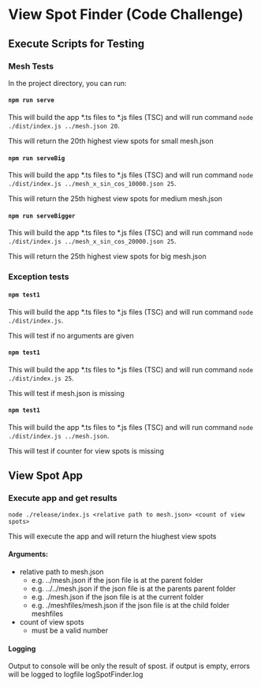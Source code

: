 # View Spot Finder (Code Challenge)

## Execute Scripts for Testing

### Mesh Tests

In the project directory, you can run:

#### `npm run serve`

This will build the app *.ts files to *.js files (TSC) and will run command `node ./dist/index.js ../mesh.json 20`.

This will return the 20th highest view spots for small mesh.json

#### `npm run serveBig`

This will build the app *.ts files to *.js files (TSC) and will run command `node ./dist/index.js ../mesh_x_sin_cos_10000.json 25`.

This will return the 25th highest view spots for medium mesh.json

#### `npm run serveBigger`

This will build the app *.ts files to *.js files (TSC) and will run command `node ./dist/index.js ../mesh_x_sin_cos_20000.json 25`.

This will return the 25th highest view spots for big mesh.json

### Exception tests

#### `npm test1`

This will build the app *.ts files to *.js files (TSC) and will run command `node ./dist/index.js`.

This will test if no arguments are given

#### `npm test1`

This will build the app *.ts files to *.js files (TSC) and will run command `node ./dist/index.js 25`.

This will test if mesh.json is missing

#### `npm test1`

This will build the app *.ts files to *.js files (TSC) and will run command `node ./dist/index.js ../mesh.json`.

This will test if counter for view spots is missing


## View Spot App

### Execute app and get results

`node ./release/index.js <relative path to mesh.json> <count of view spots>`

This will execute the app and will return the hiughest view spots

#### Arguments:

- relative path to mesh.json
  - e.g. ../mesh.json if the json file is at the parent folder
  - e.g. ../../mesh.json if the json file is at the parents parent folder
  - e.g. ./mesh.json if the json file is at the current folder
  - e.g. ./meshfiles/mesh.json if the json file is at the child folder meshfiles
- count of view spots
  - must be a valid number

#### Logging

Output to console will be only the result of spost. if output is empty, errors will be logged to logfile logSpotFinder.log